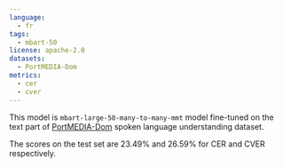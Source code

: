 ```yaml
---
language:
  - fr
tags:
  - mbart-50
license: apache-2.0
datasets:
  - PortMEDIA-Dom
metrics:
  - cer
  - cver
---
```


This model is `mbart-large-50-many-to-many-mmt` model fine-tuned on the text part of [PortMEDIA-Dom](https://catalogue.elra.info/en-us/repository/browse/ELRA-S0371/) spoken language understanding dataset.

The scores on the test set are 23.49% and 26.59% for CER and CVER respectively.
